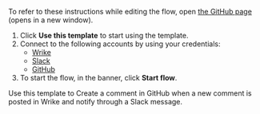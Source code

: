 To refer to these instructions while editing the flow, open [the GitHub page](https://github.com/ot4i/app-connect-templates/blob/main/resources/markdown/Create%20a%20github%20comment%20when%20a%20comment%20is%20posted%20in%20wrike_instructions.md) (opens in a new window).

1. Click **Use this template** to start using the template.
2. Connect to the following accounts by using your credentials:
   - [Wrike](https://www.ibm.com/docs/en/app-connect/saas?topic=apps-wrike)
   - [Slack](https://www.ibm.com/docs/en/app-connect/saas?topic=apps-slack)
   - [GitHub](https://www.ibm.com/docs/en/app-connect/saas?topic=apps-github)
3. To start the flow, in the banner, click **Start flow**.


Use this template to Create a comment in GitHub when a new comment is posted in Wrike and notify through a Slack message.